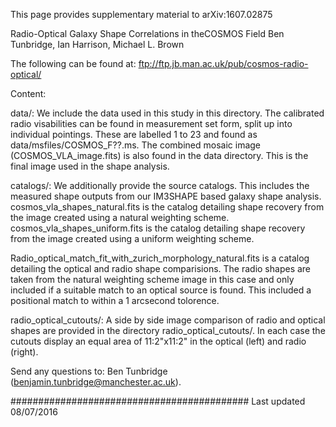
This page provides supplementary material to arXiv:1607.02875

Radio-Optical Galaxy Shape Correlations in theCOSMOS Field
Ben Tunbridge, Ian Harrison, Michael L. Brown


The following can be found at:
ftp://ftp.jb.man.ac.uk/pub/cosmos-radio-optical/

Content:

data/:
We include the data used in this study in this directory. The calibrated radio visabilities can be found in measurement set form, split up into individual pointings. These are labelled 1 to 23 and found as data/msfiles/COSMOS_F??.ms.
The combined mosaic image (COSMOS_VLA_image.fits) is also found in the data directory. This is the final image used in the shape analysis.

catalogs/:
We additionally provide the source catalogs. This includes the measured shape outputs from our IM3SHAPE based galaxy shape analysis.
cosmos_vla_shapes_natural.fits is the catalog detailing shape recovery from the image created using a natural weighting scheme.
cosmos_vla_shapes_uniform.fits is the catalog detailing shape recovery from the image created using a uniform weighting scheme.

Radio_optical_match_fit_with_zurich_morphology_natural.fits is a catalog detailing the optical and radio shape comparisions. The radio shapes are taken from the natural weighting scheme image in this case and only included if a suitable match to an optical source is found. This included a positional match to within a 1 arcsecond tolorence.

radio_optical_cutouts/:
A side by side image comparison of radio and optical shapes are provided in the directory radio_optical_cutouts/. In each case the cutouts display an equal area of 11:2"x11:2" in the optical (left) and radio (right).



Send any questions to: Ben Tunbridge (benjamin.tunbridge@manchester.ac.uk).

###########################################
Last updated 08/07/2016
